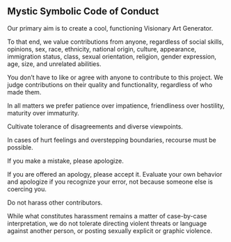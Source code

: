 ## Mystic Symbolic Code of Conduct

Our primary aim is to create a cool, functioning Visionary Art Generator. 

To that end, we value contributions from anyone, regardless of social skills, opinions, sex, race, ethnicity, national origin, culture, appearance, immigration status, class, sexual orientation, religion, gender expression, age, size, and unrelated abilities. 

You don’t have to like or agree with anyone to contribute to this project. 
We judge contributions on their quality and functionality, regardless of who made them.

In all matters we prefer patience over impatience, friendliness over hostility, maturity over immaturity. 

Cultivate tolerance of disagreements and diverse viewpoints. 

In cases of hurt feelings and overstepping boundaries, recourse must be possible. 

If you make a mistake, please apologize. 

If you are offered an apology, please accept it. 
Evaluate your own behavior and apologize if you recognize your error, not because someone else is coercing you.

Do not harass other contributors. 

While what constitutes harassment remains a matter of case-by-case interpretation, we do not tolerate directing violent threats or language against another person, or posting sexually explicit or graphic violence.
